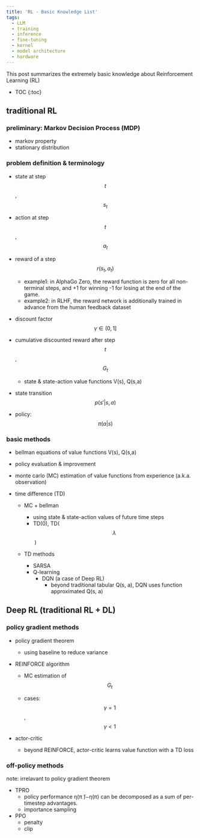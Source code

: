 ```yaml
---
title: 'RL - Basic Knowledge List'
tags:
  - LLM
  - training
  - inference
  - fine-tuning
  - kernel
  - model architecture
  - hardware
---
```


This post summarizes the extremely basic knowledge about Reinforcement Learning (RL) 

* TOC 
{:toc}


## traditional RL

### preliminary: Markov Decision Process (MDP)

- markov property
- stationary distribution

### problem definition & terminology

- state at step 
  $$
  t
  $$
  , 
  $$
  s_t
  $$
  
- action at step 
  $$
  t
  $$
  , 
  $$
  a_t
  $$
  
- reward of a step 
  $$
  r(s_t, a_t)
  $$
  
  - example1: in AlphaGo Zero, the reward function is zero for all non-terminal steps, and +1 for winning -1 for losing at the end of the game.
  - example2: in RLHF, the reward network is additionally trained in advance from the human feedback dataset

- discount factor 
  $$
  \gamma \in (0, 1]
  $$
  
- cumulative discounted reward after step 
  $$
  t
  $$
  , 
  $$
  G_t
  $$

  - state & state-action value functions V(s), Q(s,a)

- state transition
  $$
   p(s' | s, a)
  $$
  
- policy: 
  $$
  \pi(a | s)
  $$

### basic methods

- bellman equations of value functions V(s), Q(s,a)

- policy evaluation & improvement

- monte carlo (MC) estimation of value functions from experience (a.k.a. observation)

- time difference (TD)
  - MC + bellman 
    - using state & state-action values of future time steps
    - TD(0), TD(
    $$
    \lambda
    $$
    ​	)

  - TD methods
    - SARSA
    - Q-learning
      - DQN (a case of Deep RL)
        - beyond traditional tabular Q(s, a), DQN uses function approximated Q(s, a)




## Deep RL (traditional RL + DL)

### policy gradient methods

- policy gradient theorem
  - using baseline to reduce variance
  
- REINFORCE algorithm
  
  - MC estimation of 
    $$
    G_t
    $$
    
  
  - cases: 
    $$
    \gamma = 1
    $$
    , 
    $$
    \gamma < 1
    $$
  
- actor-critic
  - beyond REINFORCE, actor-critic learns value function with a TD loss 

### off-policy methods

note: irrelavant to policy gradient theorem

- TPRO
  - policy performance η(π ̃)−η(π) can be decomposed as a sum of per-timestep advantages.
  - importance sampling
- PPO
  - penalty
  - clip
